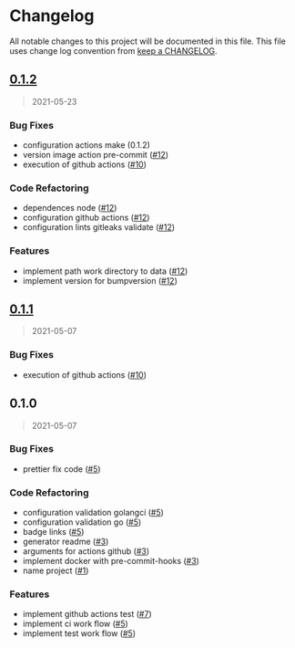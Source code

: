 # Changelog

All notable changes to this project will be documented in this file. This file uses change log convention from [keep a CHANGELOG](http://keepachangelog.com/en/0.3.0/).

<a name="0.1.2"></a>

## [0.1.2](https://github.com/hadenlabs/action-pre-commit/compare/0.1.1...0.1.2)

> 2021-05-23

### Bug Fixes

- configuration actions make (0.1.2)
- version image action pre-commit ([#12](https://github.com/hadenlabs/action-pre-commit/issues/12))
- execution of github actions ([#10](https://github.com/hadenlabs/action-pre-commit/issues/10))

### Code Refactoring

- dependences node ([#12](https://github.com/hadenlabs/action-pre-commit/issues/12))
- configuration github actions ([#12](https://github.com/hadenlabs/action-pre-commit/issues/12))
- configuration lints gitleaks validate ([#12](https://github.com/hadenlabs/action-pre-commit/issues/12))

### Features

- implement path work directory to data ([#12](https://github.com/hadenlabs/action-pre-commit/issues/12))
- implement version for bumpversion ([#12](https://github.com/hadenlabs/action-pre-commit/issues/12))

<a name="0.1.1"></a>

## [0.1.1](https://github.com/hadenlabs/action-pre-commit/compare/0.1.0...0.1.1)

> 2021-05-07

### Bug Fixes

- execution of github actions ([#10](https://github.com/hadenlabs/action-pre-commit/issues/10))

<a name="0.1.0"></a>

## 0.1.0

> 2021-05-07

### Bug Fixes

- prettier fix code ([#5](https://github.com/hadenlabs/action-pre-commit/issues/5))

### Code Refactoring

- configuration validation golangci ([#5](https://github.com/hadenlabs/action-pre-commit/issues/5))
- configuration validation go ([#5](https://github.com/hadenlabs/action-pre-commit/issues/5))
- badge links ([#5](https://github.com/hadenlabs/action-pre-commit/issues/5))
- generator readme ([#3](https://github.com/hadenlabs/action-pre-commit/issues/3))
- arguments for actions github ([#3](https://github.com/hadenlabs/action-pre-commit/issues/3))
- implement docker with pre-commit-hooks ([#3](https://github.com/hadenlabs/action-pre-commit/issues/3))
- name project ([#1](https://github.com/hadenlabs/action-pre-commit/issues/1))

### Features

- implement github actions test ([#7](https://github.com/hadenlabs/action-pre-commit/issues/7))
- implement ci work flow ([#5](https://github.com/hadenlabs/action-pre-commit/issues/5))
- implement test work flow ([#5](https://github.com/hadenlabs/action-pre-commit/issues/5))
